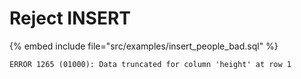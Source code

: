 # Reject INSERT

{% embed include file="src/examples/insert_people_bad.sql" %}

```
ERROR 1265 (01000): Data truncated for column 'height' at row 1
```


